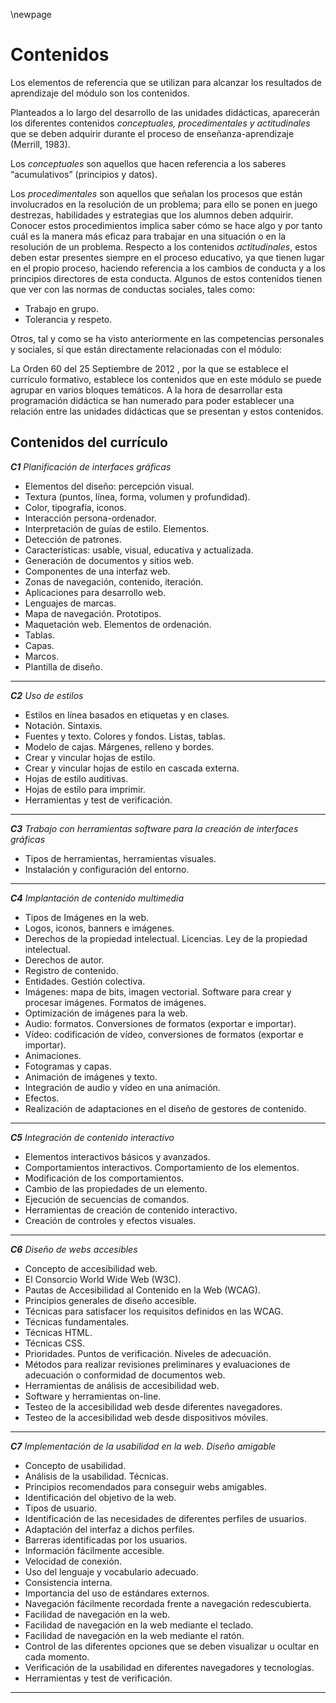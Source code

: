 \newpage 

# Contenidos

Los elementos de referencia que se utilizan para alcanzar los resultados
de aprendizaje del módulo son los contenidos.

Planteados a lo largo del desarrollo de las unidades didácticas, aparecerán los diferentes contenidos *conceptuales, procedimentales y*
*actitudinales* que se deben adquirir durante el proceso de enseñanza-aprendizaje (Merrill, 1983).

Los *conceptuales* son aquellos que hacen referencia a los  saberes  “acumulativos” (principios  y datos).

Los *procedimentales* son aquellos que señalan los procesos que están involucrados
en la resolución de un problema; para ello se ponen en juego destrezas,
habilidades y estrategias que los alumnos deben adquirir. Conocer estos
procedimientos implica saber cómo se hace algo y por tanto cuál es la manera
más eficaz para trabajar en una situación o en la resolución de un problema.
Respecto a los contenidos *actitudinales*, estos deben estar presentes
siempre en el proceso educativo, ya que tienen lugar en el propio proceso,
haciendo referencia a los cambios de conducta y a los principios directores de
esta conducta. Algunos de estos contenidos tienen que ver con las normas de
conductas sociales, tales como:

* Trabajo en grupo.
* Tolerancia y respeto.

Otros, tal y como se ha visto anteriormente en las competencias
personales y sociales, sí que están directamente relacionadas con el módulo:

La Orden 60 del 25 Septiembre de 2012 , por la que se establece el currículo formativo,
establece los contenidos que en este módulo se puede agrupar en varios
bloques temáticos. A la hora de desarrollar esta programación didáctica se han
numerado para poder establecer una relación entre las unidades didácticas que
se presentan y estos contenidos.

## Contenidos del currículo

***C1** Planificación de interfaces gráficas*

* Elementos del diseño: percepción visual.
* Textura (puntos, línea, forma, volumen y profundidad).
* Color, tipografía, iconos.
* Interacción persona-ordenador.
* Interpretación de guías de estilo. Elementos.
* Detección de patrones.
* Características: usable, visual, educativa y actualizada.
* Generación de documentos y sitios web.
* Componentes de una interfaz web.
* Zonas de navegación, contenido, iteración.
* Aplicaciones para desarrollo web.
* Lenguajes de marcas.
* Mapa de navegación. Prototipos.
* Maquetación web. Elementos de ordenación.
* Tablas.
* Capas.
* Marcos.
* Plantilla de diseño.

---

***C2** Uso de estilos*

* Estilos en línea basados en etiquetas y en clases.
* Notación. Sintaxis.
* Fuentes y texto. Colores y fondos. Listas, tablas.
* Modelo de cajas. Márgenes, relleno y bordes.
* Crear y vincular hojas de estilo.
* Crear y vincular hojas de estilo en cascada externa.
* Hojas de estilo auditivas.
* Hojas de estilo para imprimir.
* Herramientas y test de verificación.

---

***C3** Trabajo con herramientas software para la creación de interfaces gráficas*

* Tipos de herramientas, herramientas visuales.
* Instalación y configuración del entorno.

---

***C4** Implantación de contenido multimedia* 

* Tipos de Imágenes en la web.
* Logos, iconos, banners e imágenes.
* Derechos de la propiedad intelectual. Licencias. Ley de la propiedad intelectual.
* Derechos de autor.
* Registro de contenido.
* Entidades. Gestión colectiva.
* Imágenes: mapa de bits, imagen vectorial. Software para crear y procesar imágenes. Formatos de imágenes.
* Optimización de imágenes para la web.
* Audio: formatos. Conversiones de formatos (exportar e importar).
* Vídeo: codificación de vídeo, conversiones de formatos (exportar e importar).
* Animaciones.
* Fotogramas y capas.
* Animación de imágenes y texto.
* Integración de audio y vídeo en una animación.
* Efectos.
* Realización de adaptaciones en el diseño de gestores de contenido.

---

***C5** Integración de contenido interactivo*

* Elementos interactivos básicos y avanzados.
* Comportamientos interactivos. Comportamiento de los elementos.
* Modificación de los comportamientos.
* Cambio de las propiedades de un elemento.
* Ejecución de secuencias de comandos.
* Herramientas de creación de contenido interactivo.
* Creación de controles y efectos visuales.

---

***C6** Diseño de webs accesibles*

* Concepto de accesibilidad web.
* El Consorcio World Wide Web (W3C).
* Pautas de Accesibilidad al Contenido en la Web (WCAG).
* Principios generales de diseño accesible.
* Técnicas para satisfacer los requisitos definidos en las WCAG.
* Técnicas fundamentales.
* Técnicas HTML.
* Técnicas CSS.
* Prioridades. Puntos de verificación. Niveles de adecuación.
* Métodos para realizar revisiones preliminares y evaluaciones de adecuación o conformidad de documentos web.
* Herramientas de análisis de accesibilidad web.
* Software y herramientas on-line.
* Testeo de la accesibilidad web desde diferentes navegadores.
* Testeo de la accesibilidad web desde dispositivos móviles.

---

***C7** Implementación de la usabilidad en la web. Diseño amigable*

* Concepto de usabilidad.
* Análisis de la usabilidad. Técnicas.
* Principios recomendados para conseguir webs amigables.
* Identificación del objetivo de la web.
* Tipos de usuario.
* Identificación de las necesidades de diferentes perfiles de usuarios.
* Adaptación del interfaz a dichos perfiles.
* Barreras identificadas por los usuarios.
* Información fácilmente accesible.
* Velocidad de conexión.
* Uso del lenguaje y vocabulario adecuado.
* Consistencia interna.
* Importancia del uso de estándares externos.
* Navegación fácilmente recordada frente a navegación redescubierta.
* Facilidad de navegación en la web.
* Facilidad de navegación en la web mediante el teclado.
* Facilidad de navegación en la web mediante el ratón.
* Control de las diferentes opciones que se deben visualizar u ocultar en cada momento.
* Verificación de la usabilidad en diferentes navegadores y tecnologías.
* Herramientas y test de verificación.

---